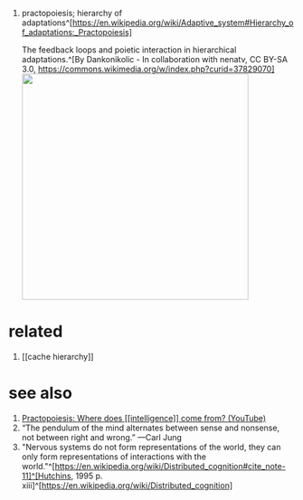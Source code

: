 1. practopoiesis; hierarchy of adaptations^[https://en.wikipedia.org/wiki/Adaptive_system#Hierarchy_of_adaptations:_Practopoiesis]

	The feedback loops and poietic interaction in hierarchical adaptations.^[By Dankonikolic - In collaboration with nenatv, CC BY-SA 3.0, https://commons.wikimedia.org/w/index.php?curid=37829070]
	<img src="https://upload.wikimedia.org/wikipedia/commons/8/8b/Practopoietic_cycle_of_causation.gif" width="400" />

# related
1. [[cache hierarchy]]

# see also
1. [Practopoiesis: Where does [[intelligence]] come from? (YouTube)](https://www.youtube.com/watch?v=WIzsz03X8qc)
2. “The pendulum of the mind alternates between sense and nonsense, not between right and wrong.” —Carl Jung
3. "Nervous systems do not form representations of the world, they can only form representations of interactions with the world."^[https://en.wikipedia.org/wiki/Distributed_cognition#cite_note-11]^[Hutchins, 1995 p. xiii]^[https://en.wikipedia.org/wiki/Distributed_cognition]